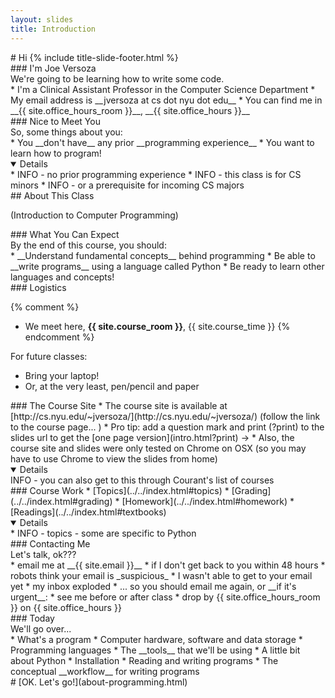 ```yaml
---
layout: slides
title: Introduction 
---
```

<section markdown="block" class="title-slide">
#   Hi
{% include title-slide-footer.html %}
</section>

<section markdown="block">
###  I'm Joe Versoza
<aside>
We're going to be learning how to write some code.
</aside>
* I'm a Clinical Assistant Professor in the Computer Science Department
* My email address is __jversoza at cs dot nyu dot edu__
* You can find me in __{{ site.office_hours_room }}__, __{{ site.office_hours }}__
</section>

<section markdown="block">
###  Nice to Meet You
<aside>
So, some things about you:
</aside>
* You __don't have__ any prior __programming experience__
* You want to learn how to program!

<details open markdown="block">
* INFO - no prior programming experience
* INFO - this class is for CS minors
* INFO - or a prerequisite for incoming CS majors
</details>
</section>

<section markdown="block">
##  About This Class
<p>
<aside>
(Introduction to Computer Programming)
</aside>
</p>
</section>

<section markdown="block">
###  What You Can Expect 
<aside>
By the end of this course, you should:
</aside>
* __Understand fundamental concepts__ behind programming
* Be able to __write programs__ using a language called Python
* Be ready to learn other languages and concepts!
</section>

<section markdown="block">
###  Logistics

{% comment %}
* We meet here, __{{ site.course_room }}__, {{ site.course_time }}
{% endcomment %}

For future classes:

* Bring your laptop!
* Or, at the very least, pen/pencil and paper
</section>

<section markdown="block">
###  The Course Site
* The course site is available at [http://cs.nyu.edu/~jversoza/](http://cs.nyu.edu/~jversoza/) (follow the link to the course page... )
* Pro tip: add a question mark and print (?print) to the slides url to get the [one page version](intro.html?print) &rarr;
* Also, the course site and slides were only tested on Chrome on OSX (so you may have to use Chrome to view the slides from home)

<details open>
INFO - you can also get to this through Courant's list of courses
</details>
</section>

<section markdown="block">
###  Course Work
* [Topics](../../index.html#topics)
* [Grading](../../index.html#grading)
* [Homework](../../index.html#homework)
* [Readings](../../index.html#textbooks)

<details open>
* INFO - topics - some are specific to Python
</details>
</section>

<section markdown="block">
###  Contacting Me
<aside>
Let's talk, ok???
</aside>
* email me at __{{ site.email }}__
* if I don't get back to you within 48 hours
	* robots think your email is _suspicious_
	* I wasn't able to get to your email yet
	* my inbox exploded
* ... so you should email me again, or __if it's urgent__:
	* see me before or after class
	* drop by {{ site.office_hours_room }} on {{ site.office_hours }}
</section>

<section markdown="block">
###  Today
<aside>
We'll go over...
</aside>
* What's a program
* Computer hardware, software and data storage
* Programming languages
* The __tools__ that we'll be using
* A little bit about Python
* Installation
* Reading and writing programs
* The conceptual __workflow__ for writing programs
</section>

<section markdown="block">
#   [OK.  Let's go!](about-programming.html)
</section>
